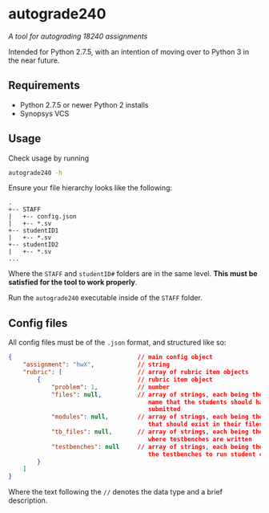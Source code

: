 # autograde240
*A tool for autograding 18240 assignments*

Intended for Python 2.7.5, with an intention of moving over to Python 3 in the
near future.

## Requirements
- Python 2.7.5 or newer Python 2 installs
- Synopsys VCS

## Usage
Check usage by running
```bash
autograde240 -h
```

Ensure your file hierarchy looks like the following:
```
.
+-- STAFF
|   +-- config.json
|   +-- *.sv
+-- studentID1
|   +-- *.sv
+-- studentID2
|   +-- *.sv
...
```
Where the `STAFF` and `studentID#` folders are in the same level. **This must be
satisfied for the tool to work properly**.

Run the `autograde240` executable inside of the `STAFF` folder.

## Config files
All config files must be of the `.json` format, and structured like so:
```json
{                                   // main config object
    "assignment": "hwX",            // string
    "rubric": [                     // array of rubric item objects
        {                           // rubric item object
            "problem": 1,           // number
            "files": null,          // array of strings, each being the file
                                       name that the students should have
                                       submitted
            "modules": null,        // array of strings, each being the module
                                       that should exist in their files
            "tb_files": null,       // array of strings, each being the file
                                       where testbenches are written
            "testbenches": null     // array of strings, each being the name of
                                       the testbenches to run student code against
        }
    ]
}
```
Where the text following the `//` denotes the data type and a brief description.

